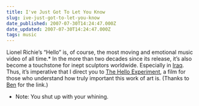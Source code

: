 ```yaml
---
title: I've Just Got To Let You Know
slug: ive-just-got-to-let-you-know
date_published: 2007-07-30T14:24:47.000Z
date_updated: 2007-07-30T14:24:47.000Z
tags: music
---
```


Lionel Richie’s “Hello” is, of course, the most moving and emotional music video of all time.* In the more than two decades since its release, it’s also become a touchstone for inept sculptors worldwide. Especially in [Iraq](http://en.wikipedia.org/wiki/Lionel_Richie#Popularity_in_the_Middle_East). Thus, it’s imperative that I direct you to [The Hello Experiment](http://www.leanmeanfightingmachine.co.uk/hello/), a film for those who understand how truly important this work of art is. (Thanks to [Ben](http://btrott.vox.com/library/post/random-links.html) for the link.)
* Note: You shut up with your whining.
